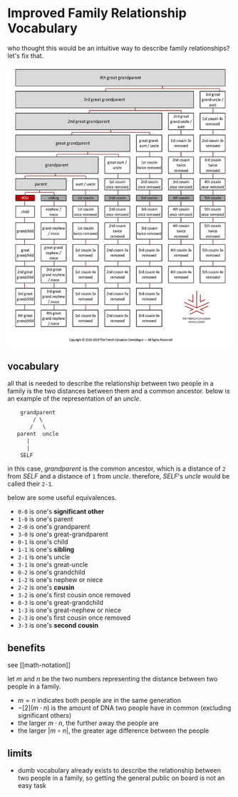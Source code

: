 # Improved Family Relationship Vocabulary

who thought this would be an intuitive way to describe family relationships? let's fix that.

![](20220519150236.png)

## vocabulary

all that is needed to describe the relationship between two people in a family is the two distances between them and a common ancestor. below is an example of the representation of an _uncle_.

```
    grandparent
        / \
       /   \
   parent  uncle
      |
      |
    SELF

```

in this case, _grandparent_ is the common ancestor, which is a distance of `2` from _SELF_ and a distance of `1` from _uncle_. therefore, _SELF_'s _uncle_ would be called their `2-1`.

below are some useful equivalences.

- `0-0` is one's **significant other**
- `1-0` is one's parent
- `2-0` is one's grandparent
- `3-0` is one's great-grandparent
- `0-1` is one's child
- `1-1` is one's **sibling**
- `2-1` is one's uncle
- `3-1` is one's great-uncle
- `0-2` is one's grandchild
- `1-2` is one's nephew or niece
- `2-2` is one's **cousin**
- `3-2` is one's first cousin once removed
- `0-3` is one's great-grandchild
- `1-3` is one's great-nephew or niece
- `2-3` is one's first cousin once removed
- `3-3` is one's **second cousin**

## benefits

see [[math-notation]]

let $m$ and $n$ be the two numbers representing the distance between two people in a family.

- $m = n$ indicates both people are in the same generation
- $-[2](m \cdot n)$ is the amount of DNA two people have in common (excluding significant others)
- the larger $m \cdot n$, the further away the people are
- the larger $|m \circ n|$, the greater age difference between the people

## limits

- dumb vocabulary already exists to describe the relationship between two people in a family, so getting the general public on board is not an easy task

